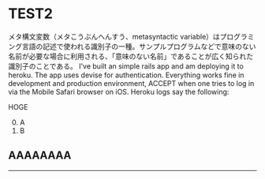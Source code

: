 TEST2
=====

メタ構文変数（メタこうぶんへんすう、metasyntactic variable）はプログラミング言語の記述で使われる識別子の一種。サンプルプログラムなどで意味のない名前が必要な場合に利用される、「意味のない名前」であることが広く知られた識別子のことである。
I've built an simple rails app and am deploying it to heroku. The app uses devise for authentication. Everything works fine in development and production environment, ACCEPT when one tries to log in via the Mobile Safari browser on iOS.
Heroku logs say the following:

HOGE

0. A
0. B

AAAAAAAA
-------------


-------------


